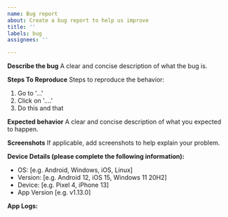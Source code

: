```yaml
---
name: Bug report
about: Create a bug report to help us improve
title: ''
labels: bug
assignees: ''

---
```


**Describe the bug**
A clear and concise description of what the bug is.

**Steps To Reproduce**
Steps to reproduce the behavior:
1. Go to '...'
2. Click on '....'
3. Do this and that

**Expected behavior**
A clear and concise description of what you expected to happen.

**Screenshots**
If applicable, add screenshots to help explain your problem.

**Device Details (please complete the following information):**
 - OS: [e.g. Android, Windows, iOS, Linux]
 - Version: [e.g. Android 12, iOS 15, Windows 11 20H2]
 - Device: [e.g. Pixel 4, iPhone 13]
 - App Version [e.g. v1.13.0]

**App Logs:**
<!-- If possible please provide app logs here.
  You can get them from the app itself (Settings -> Others -> share logs)
  These logs persist only for 1 session. So make sure you first reproduce the issue and then share the logs in same app session.
  Closing the app will delete all logs. Option available for v1.15.4+
  -->
